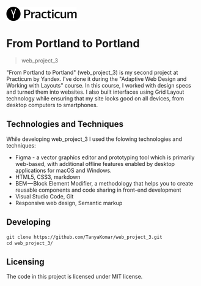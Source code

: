 ![Logo of the project](./images/project_logo.png)

# From Portland to Portland
> web_project_3

"From Portland to Portland" (web_project_3) is my second project at Practicum by Yandex. I've done it during the "Adaptive Web Design and Working with Layouts" course. 
In this course, I worked with design specs and turned them into websites. I also built interfaces using Grid Layout technology while ensuring that my site looks good on all devices, from desktop computers to smartphones.

## Technologies and Techniques

While developing web_project_3 I used the folowing technologies and techniques:
* Figma - a vector graphics editor and prototyping tool which is primarily web-based, with additional offline features enabled by desktop applications for macOS and Windows.
* HTML5, CSS3, markdown
* BEM — Block Element Modifier, a methodology that helps you to create reusable components and code sharing in front-end development
* Visual Studio Code, Git 
* Responsive web design, Semantic markup

## Developing

```shell
git clone https://github.com/TanyaKomar/web_project_3.git
cd web_project_3/
```

## Licensing

The code in this project is licensed under MIT license.
